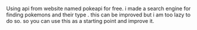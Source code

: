 
Using api from website named pokeapi for free.
i made a search engine for finding pokemons and their type .
this can be improved but i am too lazy to do so.
so you can use this as a starting point and improve it.
